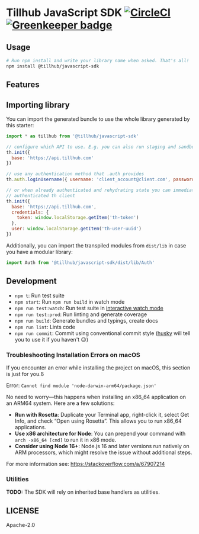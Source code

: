 # Tillhub JavaScript SDK [![CircleCI](https://circleci.com/gh/tillhub/tillhub-sdk-javascript/tree/master.svg?style=svg)](https://circleci.com/gh/tillhub/tillhub-sdk-javascript/tree/master) [![Greenkeeper badge](https://badges.greenkeeper.io/tillhub/tillhub-sdk-javascript.svg)](https://greenkeeper.io/)

## Usage

```bash
# Run npm install and write your library name when asked. That's all!
npm install @tillhub/javascript-sdk
```

## Features

## Importing library

You can import the generated bundle to use the whole library generated by this starter:

```javascript
import * as tillhub from '@tillhub/javascript-sdk'

// configure which API to use. E.g. you can also run staging and sandbox APIs
th.init({
  base: 'https://api.tillhub.com'
})

// use any authentication method that .auth provides
th.auth.loginUsername({ username: 'client_account@client.com', password: 'xxxxxxxxxxx' })

// or when already authenticated and rehydrating state you can immediately also hydrated an
// authenticated th client
th.init({
  base: 'https://api.tillhub.com',
  credentials: {
    token: window.localStorage.getItem('th-token')
  },
  user: window.localStorage.getItem('th-user-uuid')
})
```

Additionally, you can import the transpiled modules from `dist/lib` in case you have a modular library:

```javascript
import Auth from '@tillhub/javascript-sdk/dist/lib/Auth'
```

## Development

- `npm t`: Run test suite
- `npm start`: Run `npm run build` in watch mode
- `npm run test:watch`: Run test suite in [interactive watch mode](http://facebook.github.io/jest/docs/cli.html#watch)
- `npm run test:prod`: Run linting and generate coverage
- `npm run build`: Generate bundles and typings, create docs
- `npm run lint`: Lints code
- `npm run commit`: Commit using conventional commit style ([husky](https://github.com/typicode/husky) will tell you to use it if you haven't :wink:)

### Troubleshooting Installation Errors on macOS

If you encounter an error while installing the project on macOS, this section is just for you.ß

Error: `Cannot find module 'node-darwin-arm64/package.json'`

No need to worry—this happens when installing an x86_64 application on an ARM64 system. Here are a few solutions:

- **Run with Rosetta**: Duplicate your Terminal app, right-click it, select Get Info, and check “Open using Rosetta”. This allows you to run x86_64 applications.
- **Use x86 architecture for Node**: You can prepend your command with `arch -x86_64 [cmd]` to run it in x86 mode.
- **Consider using Node 16+**: Node.js 16 and later versions run natively on ARM processors, which might resolve the issue without additional steps.

For more information see: https://stackoverflow.com/a/67907214

### Utilities

**TODO:** The SDK will rely on inherited base handlers as utilities.

## LICENSE

Apache-2.0
